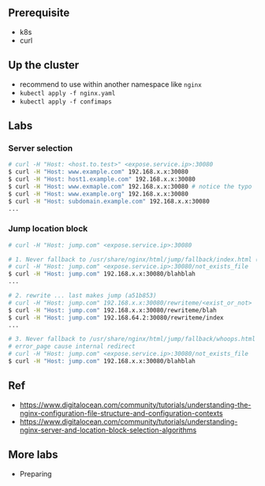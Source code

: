 ## Prerequisite
- k8s
- curl

## Up the cluster
- recommend to use within another namespace like `nginx`
- `kubectl apply -f nginx.yaml`
- `kubectl apply -f confimaps`

## Labs
### Server selection
```sh
# curl -H "Host: <host.to.test>" <expose.service.ip>:30080
$ curl -H "Host: www.example.com" 192.168.x.x:30080
$ curl -H "Host: host1.example.com" 192.168.x.x:30080
$ curl -H "Host: www.exmaple.com" 192.168.x.x:30080 # notice the typo
$ curl -H "Host: www.example.org" 192.168.x.x:30080
$ curl -H "Host: subdomain.example.com" 192.168.x.x:30080
...
```

### Jump location block
```sh
# curl -H "Host: jump.com" <expose.service.ip>:30080 

# 1. Never fallback to /usr/share/nginx/html/jump/fallback/index.html (9de3e97)
# curl -H "Host: jump.com" <expose.service.ip>:30080/not_exists_file
$ curl -H "Host: jump.com" 192.168.x.x:30080/blahblah
...

# 2. rewrite ... last makes jump (a51b853)
# curl -H "Host: jump.com" 192.168.x.x:30080/rewriteme/<exist_or_not>
$ curl -H "Host: jump.com" 192.168.x.x:30080/rewriteme/blah
$ curl -H "Host: jump.com" 192.168.64.2:30080/rewriteme/index
...

# 3. Never fallback to /usr/share/nginx/html/jump/fallback/whoops.html (28386e5)
# error_page cause internal redirect
# curl -H "Host: jump.com" <expose.service.ip>:30080/not_exists_file
$ curl -H "Host: jump.com" 192.168.x.x:30080/blahblah
```

## Ref
- https://www.digitalocean.com/community/tutorials/understanding-the-nginx-configuration-file-structure-and-configuration-contexts
- https://www.digitalocean.com/community/tutorials/understanding-nginx-server-and-location-block-selection-algorithms
## More labs
- Preparing
